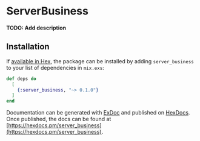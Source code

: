 # ServerBusiness

**TODO: Add description**

## Installation

If [available in Hex](https://hex.pm/docs/publish), the package can be installed
by adding `server_business` to your list of dependencies in `mix.exs`:

```elixir
def deps do
  [
    {:server_business, "~> 0.1.0"}
  ]
end
```

Documentation can be generated with [ExDoc](https://github.com/elixir-lang/ex_doc)
and published on [HexDocs](https://hexdocs.pm). Once published, the docs can
be found at [https://hexdocs.pm/server_business](https://hexdocs.pm/server_business).

